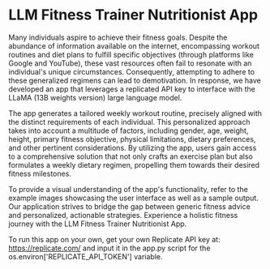 # LLM Fitness Trainer Nutritionist App

Many individuals aspire to achieve their fitness goals. Despite the abundance of information available on the internet, encompassing workout routines and diet plans to fulfill specific objectives (through platforms like Google and YouTube), these vast resources often fail to resonate with an individual's unique circumstances. Consequently, attempting to adhere to these generalized regimens can lead to demotivation. In response, we have developed an app that leverages a replicated API key to interface with the LLaMA (13B weights version) large language model.

The app generates a tailored weekly workout routine, precisely aligned with the distinct requirements of each individual. This personalized approach takes into account a multitude of factors, including gender, age, weight, height, primary fitness objective, physical limitations, dietary preferences, and other pertinent considerations. By utilizing the app, users gain access to a comprehensive solution that not only crafts an exercise plan but also formulates a weekly dietary regimen, propelling them towards their desired fitness milestones.

To provide a visual understanding of the app's functionality, refer to the example images showcasing the user interface as well as a sample output. Our application strives to bridge the gap between generic fitness advice and personalized, actionable strategies. Experience a holistic fitness journey with the LLM Fitness Trainer Nutritionist App.

To run this app on your own, get your own Replicate API key at: https://replicate.com/ and input it in the app.py script for the os.environ['REPLICATE_API_TOKEN'] variable.

